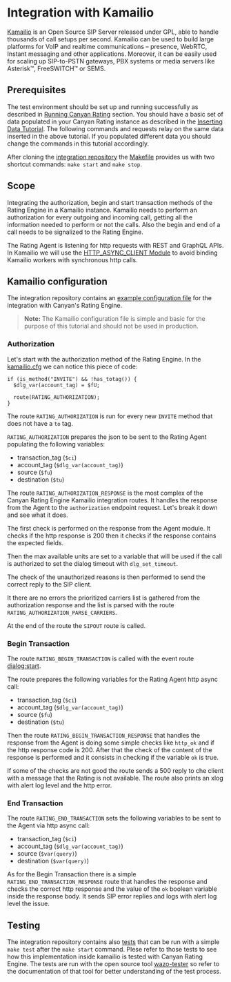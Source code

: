 # Integration with Kamailio

[Kamailio](https://www.kamailio.org/) is an Open Source SIP Server released under GPL, able to handle thousands of call setups per second. Kamailio can be used to build large platforms for VoIP and realtime communications – presence, WebRTC, Instant messaging and other applications.  Moreover, it can be easily used for scaling up SIP-to-PSTN gateways, PBX systems or media servers like Asterisk™, FreeSWITCH™ or SEMS.


## Prerequisites

The test environment should be set up and running successfully as described in [Running Canyan Rating](/running.md) section.
You should have a basic set of data populated in your Canyan Rating instance as described in the [Inserting Data Tutorial](/tutorials/inserting-data/).
The following commands and requests relay on the same data inserted in the above tutorial. If you populated different data you should change the commands in this tutorial accordingly.

After cloning the [integration repository](https://github.com/canyanio/rating-integration) the [Makefile](https://github.com/canyanio/rating-integration/blob/master/Makefile) provides us with two shortcut commands:
`make start` and `make stop`.

## Scope

Integrating the authorization, begin and start transaction methods of the Rating Engine in a Kamailio instance.
Kamailio needs to perform an authorization for every outgoing and incoming call, getting all the information needed to perform or not the calls. Also the begin and end of a call needs to be signalized to the Rating Engine.

The Rating Agent is listening for http requests with REST and GraphQL APIs. In Kamailio we will use the [HTTP_ASYNC_CLIENT Module](https://www.kamailio.org/docs/modules/stable/modules/http_async_client.html) to avoid binding Kamailio workers with synchronous http calls.


## Kamailio configuration

The integration repository contains an [example configuration file](https://github.com/canyanio/rating-integration/blob/master/conf/kamailio/rating.cfg) for the integration with Canyan's Rating Engine.

>**Note:** The Kamailio configuration file is simple and basic for the purpose 
> of this tutorial and should not be used in production.


### Authorization

Let's start with the authorization method of the Rating Engine.
In the [kamailio.cfg](https://github.com/canyanio/rating-integration/blob/master/conf/kamailio/kamailio.cfg) we can notice this piece of code:
```
if (is_method("INVITE") && !has_totag()) {
  $dlg_var(account_tag) = $fU;

  route(RATING_AUTHORIZATION);
}
```
The route `RATING_AUTHORIZATION` is run for every new `INVITE` method that does not have a `to` tag.

`RATING_AUTHORIZATION` prepares the json to be sent to the Rating Agent populating the following variables:

* transaction_tag (`$ci`)
* account_tag (`$dlg_var(account_tag)`)
* source (`$fu`)
* destination (`$tu`)

The route `RATING_AUTHORIZATION_RESPONSE` is the most complex of the Canyan Rating Engine Kamailio integration routes.
It handles the response from the Agent to the `authorization` endpoint request.
Let's break it down and see what it does.

The first check is performed on the response from the Agent module. It checks if the http response is 200 then it checks if the response contains the expected fields.

Then the max available units are set to a variable that will be used if the call is authorized to set the dialog timeout with `dlg_set_timeout`.

The check of the unauthorized reasons is then performed to send the correct reply to the SIP client.

It there are no errors the prioritized carriers list is gathered from the authorization response and the list is parsed with the route `RATING_AUTHORIZATION_PARSE_CARRIERS`.

At the end of the route the `SIPOUT` route is called.


### Begin Transaction

The route `RATING_BEGIN_TRANSACTION` is called with the event route [dialog:start](https://kamailio.org/docs/modules/stable/modules/dialog.html#idm1446).

The route prepares the following variables for the Rating Agent http async call:

* transaction_tag (`$ci`)
* account_tag (`$dlg_var(account_tag)`)
* source (`$fu`)
* destination (`$tu`)

Then the route `RATING_BEGIN_TRANSACTION_RESPONSE` that handles the response from the Agent is doing some simple checks like `http_ok` and if the http response code is 200. After that the check of the content of the response is performed and it consists in checking if the variable `ok` is true.

If some of the checks are not good the route sends a 500 reply to che client with a message that the Rating is not available. The route also prints an xlog with alert log level and the http error.


### End Transaction

The route `RATING_END_TRANSACTION` sets the following variables to be sent to the Agent via http async call:

* transaction_tag (`$ci`)
* account_tag (`$dlg_var(account_tag)`)
* source (`$var(query)`)
* destination (`$var(query)`)

As for the Begin Transaction there is a simple `RATING_END_TRANSACTION_RESPONSE` route that handles the response and checks the correct http response and the value of the `ok` boolean variable inside the response body.
It sends SIP error replies and logs with alert log level the issue.


## Testing

The integration repository contains also [tests](https://github.com/canyanio/rating-integration/tree/master/tests) that can be run with a simple `make test` after the `make start` command. Plese refer to those tests to see how this implementation inside kamailio is tested with Canyan Rating Engine.
The tests are run with the open source tool [wazo-tester](https://github.com/wazo-platform/wazo-tester) so refer to the documentation of that tool for better understanding of the test process.
